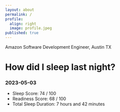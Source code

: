 ```yaml
---
layout: about
permalink: /
profile:
  align: right
  image: profile.jpeg
published: true
---
```


Amazon Software Development Engineer, Austin TX

# How did I sleep last night? 
### 2023-05-03
- Sleep Score: 74 / 100
- Readiness Score: 68 / 100 
- Total Sleep Duration: 7 hours and 42 minutes
